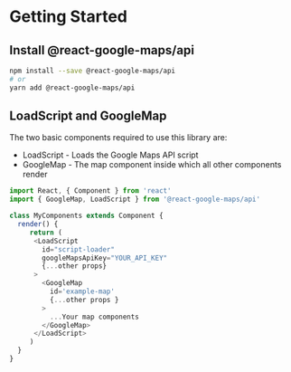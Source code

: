 # Getting Started

## Install @react-google-maps/api

```bash
npm install --save @react-google-maps/api
# or
yarn add @react-google-maps/api
```

## LoadScript and GoogleMap

The two basic components required to use this library are:

* LoadScript - Loads the Google Maps API script
* GoogleMap - The map component inside which all other components render

```js static
import React, { Component } from 'react'
import { GoogleMap, LoadScript } from '@react-google-maps/api'

class MyComponents extends Component {
  render() {
     return (
      <LoadScript
        id="script-loader"
        googleMapsApiKey="YOUR_API_KEY"
        {...other props}
      >
        <GoogleMap
          id='example-map'
          {...other props }
        >
          ...Your map components
        </GoogleMap>
      </LoadScript>
     )
  }
}
```
